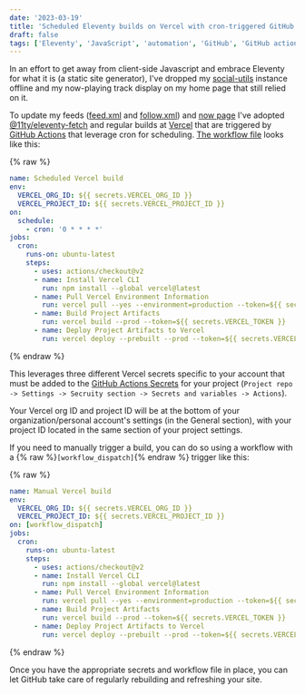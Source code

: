 ```yaml
---
date: '2023-03-19'
title: 'Scheduled Eleventy builds on Vercel with cron-triggered GitHub actions'
draft: false
tags: ['Eleventy', 'JavaScript', 'automation', 'GitHub', 'GitHub actions', 'cron', 'YAML']
---
```


In an effort to get away from client-side Javascript and embrace Eleventy for what it is (a static site generator), I've dropped my [social-utils](https://github.com/cdransf/social-utils) instance offline and my now-playing track display on my home page that still relied on it.<!-- excerpt -->

To update my feeds ([feed.xml](https://coryd.dev/feed.xml) and [follow.xml](https://coryd.dev/follow.xml)) and [now page](/now) I've adopted [@11ty/eleventy-fetch](https://www.npmjs.com/package/@11ty/eleventy-fetch) and regular builds at [Vercel](https://vercel.com/) that are triggered by [GitHub Actions](https://docs.github.com/en/actions) that leverage cron for scheduling. [The workflow file](https://github.com/cdransf/coryd.dev/blob/e886857387661ceeba4f2b368989ec32f0c3f121/.github/workflows/scheduled-build.yaml) looks like this:

{% raw %}

```yaml
name: Scheduled Vercel build
env:
  VERCEL_ORG_ID: ${{ secrets.VERCEL_ORG_ID }}
  VERCEL_PROJECT_ID: ${{ secrets.VERCEL_PROJECT_ID }}
on:
  schedule:
    - cron: '0 * * * *'
jobs:
  cron:
    runs-on: ubuntu-latest
    steps:
      - uses: actions/checkout@v2
      - name: Install Vercel CLI
        run: npm install --global vercel@latest
      - name: Pull Vercel Environment Information
        run: vercel pull --yes --environment=production --token=${{ secrets.VERCEL_TOKEN }}
      - name: Build Project Artifacts
        run: vercel build --prod --token=${{ secrets.VERCEL_TOKEN }}
      - name: Deploy Project Artifacts to Vercel
        run: vercel deploy --prebuilt --prod --token=${{ secrets.VERCEL_TOKEN }}
```

{% endraw %}

This leverages three different Vercel secrets specific to your account that must be added to the [GitHub Actions Secrets](https://docs.github.com/en/rest/actions/secrets?apiVersion=2022-11-28) for your project (`Project repo -> Settings -> Secruity section -> Secrets and variables -> Actions`).

Your Vercel org ID and project ID will be at the bottom of your organization/personal account's settings (in the General section), with your project ID located in the same section of your project settings.

If you need to manually trigger a build, you can do so using a workflow with a {% raw %}`[workflow_dispatch]`{% endraw %} trigger like this:

{% raw %}

```yaml
name: Manual Vercel build
env:
  VERCEL_ORG_ID: ${{ secrets.VERCEL_ORG_ID }}
  VERCEL_PROJECT_ID: ${{ secrets.VERCEL_PROJECT_ID }}
on: [workflow_dispatch]
jobs:
  cron:
    runs-on: ubuntu-latest
    steps:
      - uses: actions/checkout@v2
      - name: Install Vercel CLI
        run: npm install --global vercel@latest
      - name: Pull Vercel Environment Information
        run: vercel pull --yes --environment=production --token=${{ secrets.VERCEL_TOKEN }}
      - name: Build Project Artifacts
        run: vercel build --prod --token=${{ secrets.VERCEL_TOKEN }}
      - name: Deploy Project Artifacts to Vercel
        run: vercel deploy --prebuilt --prod --token=${{ secrets.VERCEL_TOKEN }}
```

{% endraw %}

Once you have the appropriate secrets and workflow file in place, you can let GitHub take care of regularly rebuilding and refreshing your site.
